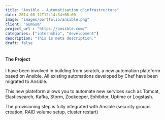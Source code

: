 ```yaml
---
title: "Ansible - Automatisation d'infrastructure"
date: 2014-08-12T12:14:34+06:00
image: "images/portfolio/ansible.png"
client: "GumGum"
project_url : "https://ansible.com/"
categories: ["internship", "development"]
description: "This is meta description."
draft: false
---
```


#### The Project

I have been involved in building from scratch, a new automation plateform based on Ansible. All existing automations developed by Chef have been migrated to Ansible.

This new plateform allows you to automate new services such as Tomcat, Elasticsearch, Kafka, Storm, Zookeeper, Exhibitor, Uptime or Logstash.

The provisioning step is fully integrated with Ansible (security groups creation, RAID volume setup, cluster restart)
